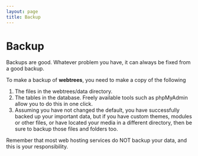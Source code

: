 ```yaml
---
layout: page
title: Backup
---
```


# Backup

Backups are good. Whatever problem you have, it can always be fixed from a good backup.

To make a backup of **webtrees**, you need to make a copy of the following

1. The files in the webtrees/data directory.
2. The tables in the database. Freely available tools such as phpMyAdmin allow you to do this in one click.
3. Assuming you have not changed the default, you have successfully backed up your important data, but if you have custom themes, modules or other files, or have located your media in a different directory, then be sure to backup those files and folders too.

Remember that most web hosting services do NOT backup your data, and this is your responsibility.
